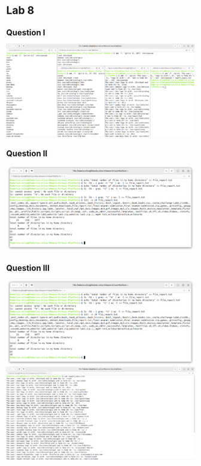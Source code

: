 # Lab 8


## Question I

![q1](q.3.1.png)

## Question II

![q2](q2.png)

## Question III

![q3.1](q2.png) 
![q3.2](q3.2.png)